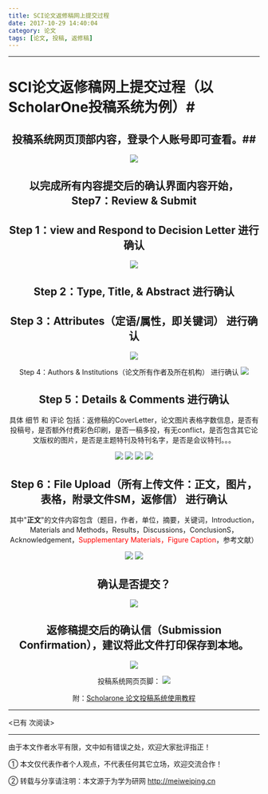 ```yaml
---
title: SCI论文返修稿网上提交过程
date: 2017-10-29 14:40:04
category: 论文
tags: [论文, 投稿, 返修稿]
---
```


---



# SCI论文返修稿网上提交过程（以ScholarOne投稿系统为例）#

<center>

<!-- more -->

## 投稿系统网页顶部内容，登录个人账号即可查看。##

![](https://i.loli.net/2017/10/29/59f56925d804d.png)

## 以完成所有内容提交后的确认界面内容开始， Step7：Review & Submit ##

## Step 1：view and Respond to Decision Letter 进行确认 ##

![](https://i.loli.net/2017/10/29/59f569263216f.png)

## Step 2：Type, Title, & Abstract 进行确认 ##
## Step 3：Attributes（定语/属性，即关键词） 进行确认 ##
![](https://i.loli.net/2017/10/29/59f569261fbbc.png)

Step 4：Authors & Institutions（论文所有作者及所在机构） 进行确认
![](https://i.loli.net/2017/10/29/59f569260772e.png)

## Step 5：Details & Comments 进行确认 ##

具体 细节 和 评论 包括：返修稿的CoverLetter，论文图片表格字数信息，是否有投稿号，是否额外付费彩色印刷，是否一稿多投，有无conflict，是否包含其它论文版权的图片，是否是主题特刊及特刊名字，是否是会议特刊。。。

![](https://i.loli.net/2017/10/29/59f5692620f3e.png)
![](https://ooo.0o0.ooo/2017/10/29/59f5692635202.png)
![](https://i.loli.net/2017/10/29/59f569263688e.png)
![](https://i.loli.net/2017/10/29/59f56925e6ecf.png)

## Step 6：File Upload（所有上传文件：<b>正文</b>，图片，表格，附录文件SM，返修信） 进行确认 ##

其中"<b>正文</b>"的文件内容包含（题目，作者，单位，摘要，关键词，Introduction，Materials and Methods，Results，Discussions，ConclusionS，Acknowledgement，<font color=red>Supplementary Materials，Figure Caption</font>，参考文献）

![](https://i.loli.net/2017/10/29/59f5692637422.png)
![](https://i.loli.net/2017/10/29/59f5692621c45.png)


## 确认是否提交？ ##
![](https://i.loli.net/2017/10/29/59f56ababe315.png)


## 返修稿提交后的确认信（Submission Confirmation），建议将此文件打印保存到本地。 ##
![](https://i.loli.net/2017/10/29/59f56abadb86a.png)

投稿系统网页页脚：
![](https://i.loli.net/2017/10/29/59f56abacccbf.png)



附：[Scholarone 论文投稿系统使用教程](https://jingyan.baidu.com/article/fea4511a01c26bf7ba91254c.html)


</center>



---

<span id="busuanzi_container_page_pv">
<已有 <span id="busuanzi_value_page_pv"></span> 次阅读>
</span>

---


由于本文作者水平有限，文中如有错误之处，欢迎大家批评指正！

① 本文仅代表作者个人观点，不代表任何其它立场，欢迎交流合作！

② 转载与分享请注明：本文源于为学为研网 http://meiweiping.cn